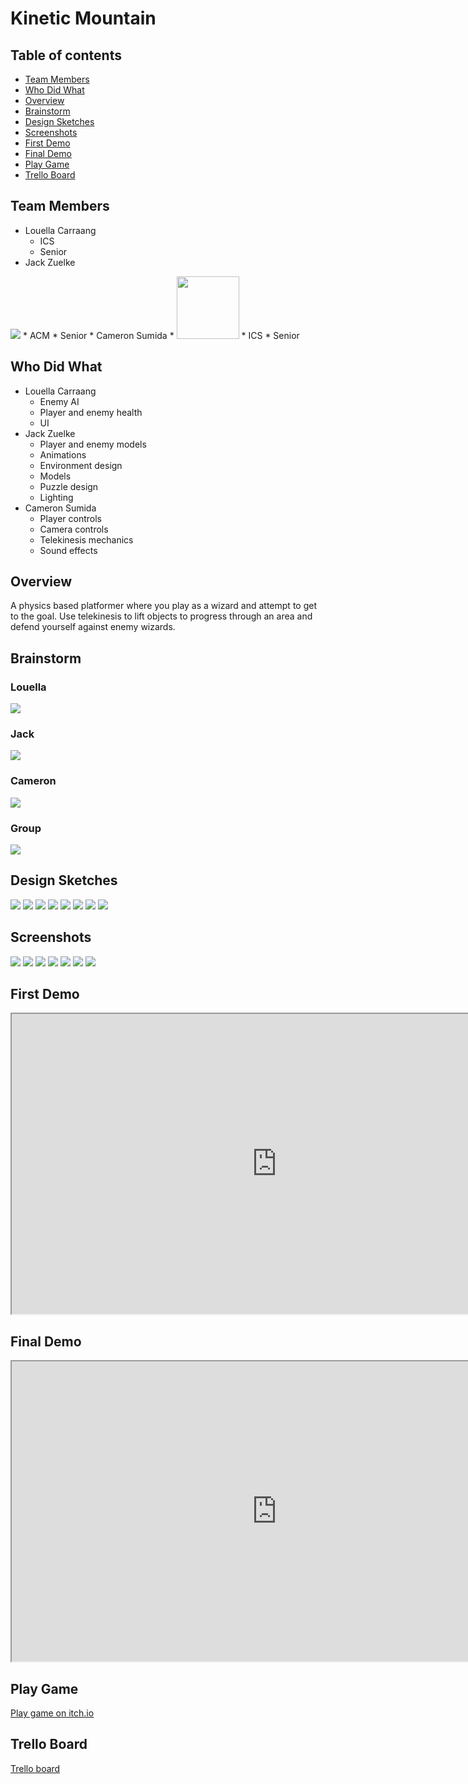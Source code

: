 # Kinetic Mountain

## Table of contents

* [Team Members](#team-members)
* [Who Did What](#who-did-what)
* [Overview](#overview)
* [Brainstorm](#brainstorm)
* [Design Sketches](#design-sketches)
* [Screenshots](#screenshots)
* [First Demo](#first-demo)
* [Final Demo](#final-demo)
* [Play Game](#play-game)
* [Trello Board](#trello-board)

## Team Members
* Louella Carraang
  * ICS
  * Senior
* Jack Zuelke
<img class="ui medium circular image" src="doc/jack_thumbnail_2.jpg">
  * ACM
  * Senior
* Cameron Sumida
* <img src="doc/cameronpic.jpg" width=100px>
  * ICS
  * Senior

## Who Did What
* Louella Carraang
  * Enemy AI
  * Player and enemy health
  * UI
* Jack Zuelke
  * Player and enemy models
  * Animations
  * Environment design
  * Models
  * Puzzle design
  * Lighting
* Cameron Sumida
  * Player controls
  * Camera controls
  * Telekinesis mechanics
  * Sound effects

## Overview
A physics based platformer where you play as a wizard and attempt to get to the goal. Use telekinesis to lift objects to progress through an area and defend yourself against enemy wizards.

## Brainstorm

### Louella
![](doc/louellabrainstorm.png)

### Jack
![](doc/jackbrainstorm.png)

### Cameron
![](doc/cameronbrainstorm.png)

### Group
![](doc/groupbrainstorm2.png)

## Design Sketches
![](doc/Storyboard_1.jpg)
![](doc/Storyboard_2.jpg)
![](doc/Storyboard_3.jpg)
![](doc/Storyboard_4.jpg)
![](doc/Storyboard_5.jpg)
![](doc/Storyboard_6.jpg)
![](doc/ArcherFront.jpg)
![](doc/ArcherSide.jpg)

## Screenshots
![](doc/screenshot1.png)
![](doc/screenshot2.png)
![](doc/screenshot3.png)
![](doc/screenshot5.png)
![](doc/screenshot4.png)
![](doc/screenshot6.png)
![](doc/screenshot7.png)

## First Demo
<iframe allowfullscreen="allowfullscreen" src="https://drive.google.com/file/d/1tOvVrQ-ubf3LQAFzYmaADdsAXQZ87Gqa/preview" width="848" height="480"></iframe>

## Final Demo
<iframe allowfullscreen="allowfullscreen" src="https://drive.google.com/file/d/1QdraQ_bxaoOvVH5qHWqnxz7x7RQbzaF2/preview" width="848" height="480"></iframe>

## Play Game
[Play game on itch.io](https://sumidaca.itch.io/kinetic-mountain)

## Trello Board
[Trello board](https://trello.com/b/sTJ1Key2/project-management)
